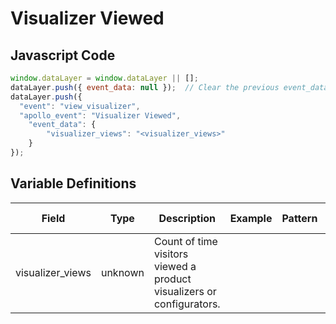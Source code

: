 # Visualizer Viewed

### 

## Javascript Code
```js
window.dataLayer = window.dataLayer || [];
dataLayer.push({ event_data: null });  // Clear the previous event_data object.
dataLayer.push({
  "event": "view_visualizer",
  "apollo_event": "Visualizer Viewed",
    "event_data": {
        "visualizer_views": "<visualizer_views>"
    }
});
```

## Variable Definitions

|Field|Type|Description|Example|Pattern|Min Length|Max Length|Minimum|Maximum|Multiple Of|
| --- | --- | --- | --- | --- | --- | --- | --- | --- | --- |
|visualizer_views|unknown|Count of time visitors viewed a product visualizers or configurators.||||||||




